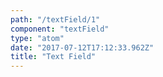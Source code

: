 ```yaml
---
path: "/textField/1"
component: "textField"
type: "atom"
date: "2017-07-12T17:12:33.962Z"
title: "Text Field"
---
```

<Box>
  <TextField
    color="dark.blue"
    fontSize={3}
    letterSpacing="textField"
    lineHeight={4}
    opacity="0.2"
    placeholder="email address"
    placeholderColor="#ddd"
    placeholderFontSize="1.2rem"
    placeholderFontStyle="italic"
    py="15px"
    px="24px"
  />
</Box>
